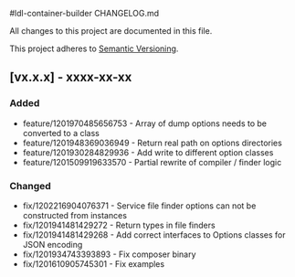 #ldl-container-builder CHANGELOG.md

All changes to this project are documented in this file.

This project adheres to [Semantic Versioning](https://semver.org/spec/v2.0.0.html).

## [vx.x.x] - xxxx-xx-xx

### Added

- feature/1201970485656753 - Array of dump options needs to be converted to a class
- feature/1201948369036949 - Return real path on options directories
- feature/1201930284829936 - Add write to different option classes
- feature/1201509919633570 - Partial rewrite of compiler / finder logic

### Changed

- fix/1202216904076371 - Service file finder options can not be constructed from instances
- fix/1201941481429272 - Return types in file finders
- fix/1201941481429268 - Add correct interfaces to Options classes for JSON encoding
- fix/1201934743393893 - Fix composer binary
- fix/1201610905745301 - Fix examples


